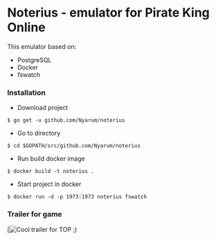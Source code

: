 # Noterius - emulator for Pirate King Online

This emulator based on:
- PostgreSQL
- Docker
- fswatch

### Installation

- Download project
```
$ go get -u github.com/Nyarum/noterius
```

- Go to directory
```
$ cd $GOPATH/src/github.com/Nyarum/noterius
```

- Run build docker image
```
$ docker build -t noterius .
```

- Start project in docker
```
$ docker run -d -p 1973:1973 noterius fswatch
```

### Trailer for game

[![Cool trailer for TOP ;)](http://www.youtube.com/watch?v=0l1TWRR5KuI)
